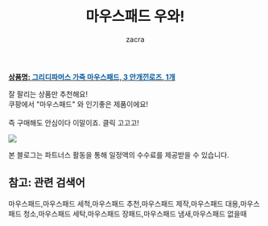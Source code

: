 ﻿---
layout: post
title:  "마우스패드 우와!"
author: zacra
categories: [ 아이템 ]
tags: [마우스패드,마우스패드 세척,마우스패드 추천,마우스패드 제작,마우스패드 대용,마우스패드 청소,마우스패드 세탁,마우스패드 장패드,마우스패드 냄새,마우스패드 없을때]
image: https://static.coupangcdn.com/image/retail/images/2020/06/28/14/1/4c152b25-06a6-4912-94ba-aae6824c77f6.jpg 
description: "쿠팡에서 마우스패드 관련 상품으로 가장 잘팔리는 제품 중 하나라는 사실!!."
rating: 4.5
---

<a href="https://link.coupang.com/re/AFFSDP?lptag=AF8407795&pageKey=1758732885&itemId=2995302273&vendorItemId=70983575577&traceid=V0-153-a8c022ec1f73ff6f"><b>상품명: <font color='#01579B'>그리디파머스 가죽 마우스패드, 3 안개낀로즈, 1개</font></b></a>

잘 팔리는 상품만 추천해요!<br/>
쿠팡에서 "마우스패드" 와 인기좋은 제품이에요!<br/><br/>
즉 구매해도 안심이다 이말이죠. 클릭 고고고! <br/>



<a href="https://link.coupang.com/re/AFFSDP?lptag=AF8407795&pageKey=1758732885&itemId=2995302273&vendorItemId=70983575577&traceid=V0-153-a8c022ec1f73ff6f"><img src="https://thumbnail8.coupangcdn.com/thumbnails/remote/q89/image/retail/images/2020/06/28/14/1/842e0366-edbc-4b00-a9e6-bb1ebceb32e4.jpg"></a> 

본 블로그는 파트너스 활동을 통해 일정액의 수수료를 제공받을 수 있습니다.

## 참고: 관련 검색어    
마우스패드,마우스패드 세척,마우스패드 추천,마우스패드 제작,마우스패드 대용,마우스패드 청소,마우스패드 세탁,마우스패드 장패드,마우스패드 냄새,마우스패드 없을때